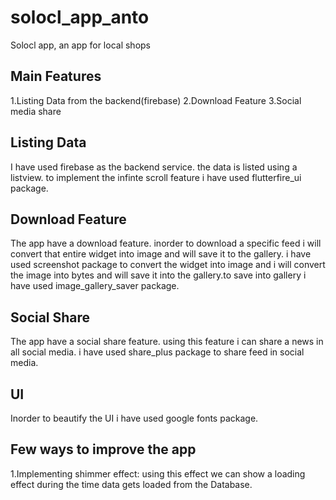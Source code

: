 # solocl_app_anto

Solocl app, an app for local shops

## Main Features

1.Listing Data from the backend(firebase)
2.Download Feature
3.Social media share

## Listing Data

I have used firebase as the backend service. the data is listed using a listview. to implement the infinte scroll feature i have used flutterfire_ui package.

## Download Feature

The app have a download feature. inorder to download a specific feed i will convert that entire widget into image and will save it to the gallery. i have used screenshot package to convert the widget into image and i will convert the image into bytes and will save it into the gallery.to save into gallery i have used image_gallery_saver package.

## Social Share

The app have a social share feature. using this feature i can share a news in all social media. i have used share_plus package to share feed in social media.

## UI

Inorder to beautify the UI i have used google fonts package.

## Few ways to improve the app

1.Implementing shimmer effect: using this effect we can show a loading effect during the time data gets loaded from the Database.
